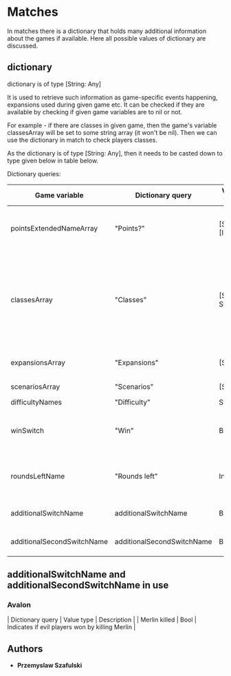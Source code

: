 # Matches

In matches there is a dictionary that holds many additional information about the games if available. Here all possible values of dictionary are discussed.

## dictionary

dictionary is of type [String: Any]

It is used to retrieve such information as game-specific events happening, expansions used during given game etc. It can be checked if they are available by checking if given game variables are to nil or not.

For example - if there are classes in given game, then the game's variable classesArray will be set to some string array (it won't be nil). Then we can use the dictionary in match to check players classes.

As the dictionary is of type [String: Any], then it needs to be casted down to type given below in table below.

Dictionary queries:

Game variable | Dictionary query | Value type | Description |
| --- | --- | --- | --- |
pointsExtendedNameArray | "Points?" | [String: [Int]] | Dictionary that holds **playerID** as key and extended points array as value.
classesArray | "Classes" | [String: String] | Dictionary that holds **playerID** as key and player's class as value. Note - if there are goodClassesArray and evilClassesArray set in game, then additional graph can be made
expansionsArray | "Expansions" | [String] | Array of expansions used in this match
scenariosArray | "Scenarios" | [String] | Array of scenarios used in this match
difficultyNames | "Difficulty" | String | Difficulty of match
winSwitch | "Win" | Bool | Indicates if given match was won or lost (used mostly in cooperation games)
roundsLeftName | "Rounds left" | Int | How many rounds (or days, cards) were left after finishing the match.
additionalSwitchName | additionalSwitchName | Bool | Some game-specific event happening or not.
additionalSecondSwitchName | additionalSecondSwitchName | Bool | Some game-specific event happening or not.


## additionalSwitchName and additionalSecondSwitchName in use

### Avalon
| Dictionary query | Value type | Description |
| Merlin killed | Bool | Indicates if evil players won by killing Merlin |


## Authors

* **Przemyslaw Szafulski**
